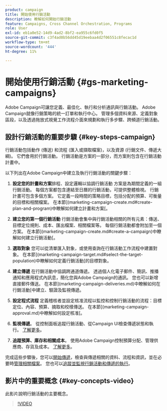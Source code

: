 ```yaml
---
product: campaign
title: 開始使用行銷活動
description: 瞭解如何開始行銷活動
feature: Campaigns, Cross Channel Orchestration, Programs
role: User
exl-id: eb1a0e52-14d9-4ad2-8bf2-ea955c6fd0f5
source-git-commit: c3f4ad0b56dd45d19eebaa4d2f06551c8fecac1d
workflow-type: tm+mt
source-wordcount: '444'
ht-degree: 11%

---
```


# 開始使用行銷活動 {#gs-marketing-campaigns}

Adobe Campaign可讓您定義、最佳化、執行和分析通訊與行銷活動。 Adobe Campaign就像行銷策略的統一訂單和執行中心。 管理多個資料來源、定義對象區段，以及透過拖放式視覺工作流程介面來規劃和執行多步驟、跨頻道行銷活動。


<!--In addition, the **Marketing Resource Management (MRM)** module lets you control marketing actions in a collaborative mode by providing complete management and real-time tracking of the tasks, budgets and marketing resources involved. The Marketing Resource Management lets you optimize and regulate the management of internal and external processes, resources and marketing campaigns, as well as third party relations (agencies, printers, etc.). For more on this, refer to [this section](about-marketing-resource-management.md).

>[!NOTE]
>
>Capabilities related to population targeting, message personalization and message delivery on the various channels are detailed in [this section](../../delivery/using/steps-about-delivery-creation-steps.md).-->


## 設計行銷活動的重要步驟 {#key-steps-campaign}

行銷活動包括動作 (傳送) 和流程 (匯入或擷取檔案)，以及資源 (行銷文件、傳遞大綱)。 它們會用於行銷活動。 行銷活動是方案的一部分，而方案則包含在行銷活動計畫中。

以下列出在Adobe Campaign中建立及執行行銷活動的關鍵步驟：

1. **設定您的計畫和方案**排程、設定邏輯以協調行銷活動
方案是為期間定義的一組行銷活動。 每個方案都包含連結至日曆的行銷活動，可提供整體檢視。 行銷計畫可包含多個方案。 它定義一段時間的策略目標，包括分配的預算、可衡量的目標和相關檔案。 在本節](marketing-campaign-create.md#create-plan-and-program)中瞭解如何建立計畫和方案[。

1. **建立您的第一個行銷活動**
行銷活動會集中與行銷活動相關的所有元素：傳送、目標定位規則、成本、匯出檔案、相關檔案等。 每個行銷活動都會附加至一個方案。 在本節](marketing-campaign-create.md#create-a-campaign)中瞭解如何建立行銷活動[。

1. **選取對象**
您可以從清單匯入對象，或使用查詢在行銷活動工作流程中建置對象。 在本節](marketing-campaign-target.md#select-the-target-population)中瞭解如何定義行銷活動[的目標對象。

1. **建立傳遞**
在行銷活動中協調跨通道傳遞。 透過個人化電子郵件、簡訊、推播通知和應用程式內訊息，簡化您與Adobe Campaign的通訊。 您也可以新增直接郵件傳送。 在本節](marketing-campaign-deliveries.md)中瞭解如何在行銷活動[中建立、驗證及監視傳遞。

1. **設定程式流程**
定義稽核者並設定核准流程以監控和控制行銷活動的流程：目標定位、內容、預算、摘取和校樣傳送。 在本節](marketing-campaign-approval.md)中瞭解如何設定核准[。

1. **監視傳遞**。
從控制面板追蹤行銷活動、從Campaign UI檢查傳遞狀態和執行。 [了解更多](marketing-campaign-monitoring.md)。

1. **追蹤預算、庫存和相關成本**。
使用Adobe Campaign控制預算分配、管理供應商、存貨及成本。 [了解更多](providers-stocks-and-budgets.md#create-service-providers-and-their-cost-structures)。

完成這些步驟後，您可以[開始傳遞](marketing-campaign-deliveries.md#start-a-delivery)，檢查與傳遞相關的資料、流程和資訊，並在必要時[管理相關檔案](marketing-campaign-deliveries.md#manage-associated-documents)。 您也可以[追蹤並監視行銷活動和傳遞的執行](marketing-campaign-monitoring.md)。


## 影片中的重要概念 {#key-concepts-video}

此影片說明行銷活動的主要概念。

>[!VIDEO](https://video.tv.adobe.com/v/35131?quality=12)
